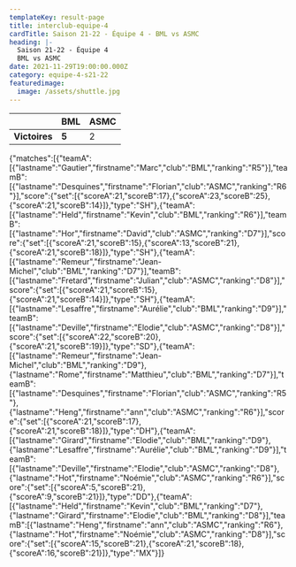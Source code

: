 ```yaml
---
templateKey: result-page
title: interclub-equipe-4
cardTitle: Saison 21-22 - Équipe 4 - BML vs ASMC
heading: |-
  Saison 21-22 - Équipe 4
  BML vs ASMC
date: 2021-11-29T19:00:00.000Z
category: equipe-4-s21-22
featuredimage:
  image: /assets/shuttle.jpg
---
```

|               | BML   | ASMC |
| ------------- | ----- | ---- |
| **Victoires** | **5** | 2    |

<scoreboard>{"matches":[{"teamA":[{"lastname":"Gautier","firstname":"Marc","club":"BML","ranking":"R5"}],"teamB":[{"lastname":"Desquines","firstname":"Florian","club":"ASMC","ranking":"R6"}],"score":{"set":[{"scoreA":21,"scoreB":17},{"scoreA":23,"scoreB":25},{"scoreA":21,"scoreB":14}]},"type":"SH"},{"teamA":[{"lastname":"Held","firstname":"Kevin","club":"BML","ranking":"R6"}],"teamB":[{"lastname":"Hor","firstname":"David","club":"ASMC","ranking":"D7"}],"score":{"set":[{"scoreA":21,"scoreB":15},{"scoreA":13,"scoreB":21},{"scoreA":21,"scoreB":18}]},"type":"SH"},{"teamA":[{"lastname":"Remeur","firstname":"Jean-Michel","club":"BML","ranking":"D7"}],"teamB":[{"lastname":"Fretard","firstname":"Julian","club":"ASMC","ranking":"D8"}],"score":{"set":[{"scoreA":21,"scoreB":15},{"scoreA":21,"scoreB":14}]},"type":"SH"},{"teamA":[{"lastname":"Lesaffre","firstname":"Aurélie","club":"BML","ranking":"D9"}],"teamB":[{"lastname":"Deville","firstname":"Elodie","club":"ASMC","ranking":"D8"}],"score":{"set":[{"scoreA":22,"scoreB":20},{"scoreA":21,"scoreB":19}]},"type":"SD"},{"teamA":[{"lastname":"Remeur","firstname":"Jean-Michel","club":"BML","ranking":"D9"},{"lastname":"Rome","firstname":"Matthieu","club":"BML","ranking":"D7"}],"teamB":[{"lastname":"Desquines","firstname":"Florian","club":"ASMC","ranking":"R5"},{"lastname":"Heng","firstname":"ann","club":"ASMC","ranking":"R6"}],"score":{"set":[{"scoreA":21,"scoreB":17},{"scoreA":21,"scoreB":18}]},"type":"DH"},{"teamA":[{"lastname":"Girard","firstname":"Elodie","club":"BML","ranking":"D9"},{"lastname":"Lesaffre","firstname":"Aurélie","club":"BML","ranking":"D9"}],"teamB":[{"lastname":"Deville","firstname":"Elodie","club":"ASMC","ranking":"D8"},{"lastname":"Hot","firstname":"Noémie","club":"ASMC","ranking":"R6"}],"score":{"set":[{"scoreA":5,"scoreB":21},{"scoreA":9,"scoreB":21}]},"type":"DD"},{"teamA":[{"lastname":"Held","firstname":"Kevin","club":"BML","ranking":"D7"},{"lastname":"Girard","firstname":"Elodie","club":"BML","ranking":"D8"}],"teamB":[{"lastname":"Heng","firstname":"ann","club":"ASMC","ranking":"R6"},{"lastname":"Hot","firstname":"Noémie","club":"ASMC","ranking":"D8"}],"score":{"set":[{"scoreA":15,"scoreB":21},{"scoreA":21,"scoreB":18},{"scoreA":16,"scoreB":21}]},"type":"MX"}]}</scoreboard>